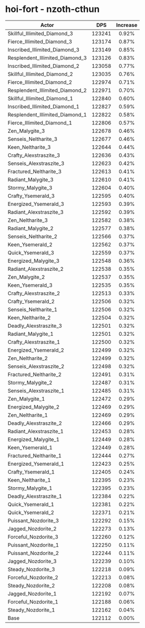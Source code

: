 # hoi-fort - nzoth-cthun
| Actor | DPS | Increase |
|---|:---:|:---:|
|Skillful_Illimited_Diamond_3|123241|0.92%|
|Fierce_Illimited_Diamond_3|123174|0.87%|
|Inscribed_Illimited_Diamond_3|123149|0.85%|
|Resplendent_Illimited_Diamond_3|123126|0.83%|
|Inscribed_Illimited_Diamond_2|123058|0.77%|
|Skillful_Illimited_Diamond_2|123035|0.76%|
|Fierce_Illimited_Diamond_2|122974|0.71%|
|Resplendent_Illimited_Diamond_2|122971|0.70%|
|Skillful_Illimited_Diamond_1|122840|0.60%|
|Inscribed_Illimited_Diamond_1|122827|0.59%|
|Resplendent_Illimited_Diamond_1|122822|0.58%|
|Fierce_Illimited_Diamond_1|122806|0.57%|
|Zen_Malygite_3|122678|0.46%|
|Senseis_Neltharite_3|122677|0.46%|
|Keen_Neltharite_3|122644|0.44%|
|Crafty_Alexstraszite_3|122636|0.43%|
|Senseis_Alexstraszite_3|122623|0.42%|
|Fractured_Neltharite_3|122613|0.41%|
|Radiant_Malygite_3|122610|0.41%|
|Stormy_Malygite_3|122604|0.40%|
|Crafty_Ysemerald_3|122595|0.40%|
|Energized_Ysemerald_3|122593|0.39%|
|Radiant_Alexstraszite_3|122592|0.39%|
|Zen_Neltharite_3|122582|0.38%|
|Radiant_Malygite_2|122577|0.38%|
|Senseis_Neltharite_2|122566|0.37%|
|Keen_Ysemerald_2|122562|0.37%|
|Quick_Ysemerald_3|122559|0.37%|
|Energized_Malygite_3|122548|0.36%|
|Radiant_Alexstraszite_2|122538|0.35%|
|Zen_Malygite_2|122537|0.35%|
|Keen_Ysemerald_3|122535|0.35%|
|Crafty_Alexstraszite_2|122513|0.33%|
|Crafty_Ysemerald_2|122506|0.32%|
|Senseis_Neltharite_1|122506|0.32%|
|Keen_Neltharite_2|122504|0.32%|
|Deadly_Alexstraszite_3|122501|0.32%|
|Radiant_Malygite_1|122501|0.32%|
|Crafty_Alexstraszite_1|122500|0.32%|
|Energized_Ysemerald_2|122499|0.32%|
|Zen_Neltharite_2|122499|0.32%|
|Senseis_Alexstraszite_2|122498|0.32%|
|Fractured_Neltharite_2|122491|0.31%|
|Stormy_Malygite_2|122487|0.31%|
|Senseis_Alexstraszite_1|122485|0.31%|
|Zen_Malygite_1|122472|0.29%|
|Energized_Malygite_2|122469|0.29%|
|Zen_Neltharite_1|122469|0.29%|
|Deadly_Alexstraszite_2|122466|0.29%|
|Radiant_Alexstraszite_1|122453|0.28%|
|Energized_Malygite_1|122449|0.28%|
|Keen_Ysemerald_1|122449|0.28%|
|Fractured_Neltharite_1|122444|0.27%|
|Energized_Ysemerald_1|122423|0.25%|
|Crafty_Ysemerald_1|122405|0.24%|
|Keen_Neltharite_1|122395|0.23%|
|Stormy_Malygite_1|122395|0.23%|
|Deadly_Alexstraszite_1|122384|0.22%|
|Quick_Ysemerald_1|122381|0.22%|
|Quick_Ysemerald_2|122371|0.21%|
|Puissant_Nozdorite_3|122292|0.15%|
|Jagged_Nozdorite_2|122273|0.13%|
|Forceful_Nozdorite_3|122260|0.12%|
|Puissant_Nozdorite_1|122250|0.11%|
|Puissant_Nozdorite_2|122244|0.11%|
|Jagged_Nozdorite_3|122239|0.10%|
|Steady_Nozdorite_3|122218|0.09%|
|Forceful_Nozdorite_2|122213|0.08%|
|Steady_Nozdorite_2|122208|0.08%|
|Jagged_Nozdorite_1|122192|0.07%|
|Forceful_Nozdorite_1|122188|0.06%|
|Steady_Nozdorite_1|122162|0.04%|
|Base|122112|0.00%|

